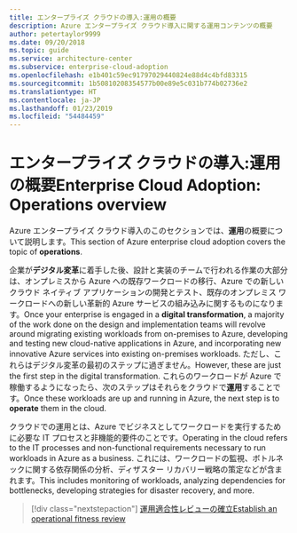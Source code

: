 ```yaml
---
title: エンタープライズ クラウドの導入:運用の概要
description: Azure エンタープライズ クラウド導入に関する運用コンテンツの概要
author: petertaylor9999
ms.date: 09/20/2018
ms.topic: guide
ms.service: architecture-center
ms.subservice: enterprise-cloud-adoption
ms.openlocfilehash: e1b401c59ec91797029440824e88d4c4bfd83315
ms.sourcegitcommit: 1b50810208354577b00e89e5c031b774b02736e2
ms.translationtype: HT
ms.contentlocale: ja-JP
ms.lasthandoff: 01/23/2019
ms.locfileid: "54484459"
---
```

# <a name="enterprise-cloud-adoption-operations-overview"></a><span data-ttu-id="860b4-103">エンタープライズ クラウドの導入:運用の概要</span><span class="sxs-lookup"><span data-stu-id="860b4-103">Enterprise Cloud Adoption: Operations overview</span></span>

<span data-ttu-id="860b4-104">Azure エンタープライズ クラウド導入のこのセクションでは、**運用**の概要について説明します。</span><span class="sxs-lookup"><span data-stu-id="860b4-104">This section of Azure enterprise cloud adoption covers the topic of **operations**.</span></span> 

<span data-ttu-id="860b4-105">企業が**デジタル変革**に着手した後、設計と実装のチームで行われる作業の大部分は、オンプレミスから Azure への既存ワークロードの移行、Azure での新しいクラウド ネイティブ アプリケーションの開発とテスト、既存のオンプレミス ワークロードへの新しい革新的 Azure サービスの組み込みに関するものになります。</span><span class="sxs-lookup"><span data-stu-id="860b4-105">Once your enterprise is engaged in a **digital transformation**, a majority of the work done on the design and implementation teams will revolve around migrating existing workloads from on-premises to Azure, developing and testing new cloud-native applications in Azure, and incorporating new innovative Azure services into existing on-premises workloads.</span></span> <span data-ttu-id="860b4-106">ただし、これらはデジタル変革の最初のステップに過ぎません。</span><span class="sxs-lookup"><span data-stu-id="860b4-106">However, these are just the first step in the digital transformation.</span></span> <span data-ttu-id="860b4-107">これらのワークロードが Azure で稼働するようになったら、次のステップはそれらをクラウドで**運用**することです。</span><span class="sxs-lookup"><span data-stu-id="860b4-107">Once these workloads are up and running in Azure, the next step is to **operate** them in the cloud.</span></span>

<span data-ttu-id="860b4-108">クラウドでの運用とは、Azure でビジネスとしてワークロードを実行するために必要な IT プロセスと非機能的要件のことです。</span><span class="sxs-lookup"><span data-stu-id="860b4-108">Operating in the cloud refers to the IT processes and non-functional requirements necessary to run workloads in Azure as a business.</span></span> <span data-ttu-id="860b4-109">これには、ワークロードの監視、ボトルネックに関する依存関係の分析、ディザスター リカバリー戦略の策定などが含まれます。</span><span class="sxs-lookup"><span data-stu-id="860b4-109">This includes monitoring of workloads, analyzing dependencies for bottlenecks, developing strategies for disaster recovery, and more.</span></span>

> [!div class="nextstepaction"]
> [<span data-ttu-id="860b4-110">運用適合性レビューの確立</span><span class="sxs-lookup"><span data-stu-id="860b4-110">Establish an operational fitness review</span></span>](operational-fitness-review.md)
